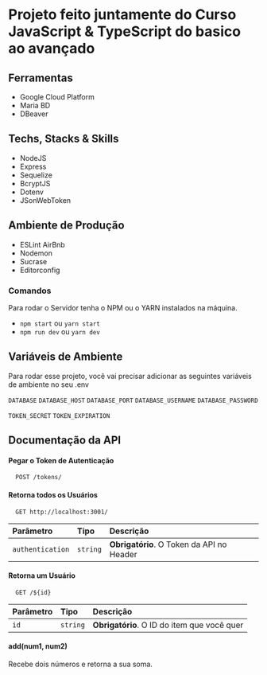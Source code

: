 # Projeto feito juntamente do Curso JavaScript & TypeScript do basico ao avançado

## Ferramentas
* Google Cloud Platform
* Maria BD
* DBeaver

## Techs, Stacks & Skills
* NodeJS
* Express
* Sequelize
* BcryptJS
* Dotenv
* JSonWebToken

## Ambiente de Produção
* ESLint AirBnb
* Nodemon
* Sucrase
* Editorconfig

### Comandos
Para rodar o Servidor tenha o NPM ou o YARN instalados na máquina.
* `npm start` ou `yarn start`
* `npm run dev` ou `yarn dev`


## Variáveis de Ambiente

Para rodar esse projeto, você vai precisar adicionar as seguintes variáveis de ambiente no seu .env

`DATABASE`
`DATABASE_HOST`
`DATABASE_PORT`
`DATABASE_USERNAME`
`DATABASE_PASSWORD`

`TOKEN_SECRET`
`TOKEN_EXPIRATION`

## Documentação da API

#### Pegar o Token de Autenticação
```http
  POST /tokens/
```
#### Retorna todos os Usuários

```http
  GET http://localhost:3001/
```
| Parâmetro   | Tipo       | Descrição                           |
| :---------- | :--------- | :---------------------------------- |
| `authentication` | `string` | **Obrigatório**. O Token da API no Header|

#### Retorna um Usuário

```http
  GET /${id}
```
| Parâmetro   | Tipo       | Descrição                                   |
| :---------- | :--------- | :------------------------------------------ |
| `id`      | `string` | **Obrigatório**. O ID do item que você quer |

#### add(num1, num2)

Recebe dois números e retorna a sua soma.

